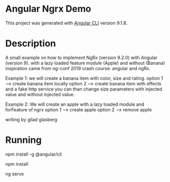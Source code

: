# Angular Ngrx Demo

This project was generated with [Angular CLI](https://github.com/angular/angular-cli) version 9.1.8.

# Description

A small example on how to implement NgRx (version 9.2.0) with Angular (version 9). with a lazy loaded feature module (Apple) and without (Banana)
inspiration came from ng-conf 2019 crash course: angular and ngRx.

Example 1: we will create a banana item with color, size and rating.
option 1 --> create banana item locally
option 2 --> create banana item with effects and a fake http service
you can than change size parameters with injected value and without injected value.

Example 2: We will create an apple with a lazy loaded module and forFeature of ngrx
option 1 --> create apple
option 2 --> remove apple

writing by gilad glasberg

# Running
npm install -g @angular/cli

npm install

ng serve




